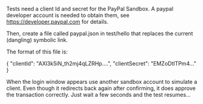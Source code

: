 Tests need a client Id and secret for the PayPal Sandbox. A paypal developer account is needed to obtain them, see https://developer.paypal.com for details.


Then, create a file called paypal.json in test/hello that replaces the current (dangling) symbolic link.

The format of this file is:


{
    "clientId": "AXl3k5iN_th2mj4qLZRHp....",
    "clientSecret": "EMZoDtlTPm4..."
}

When the login window appears use another sandbox account to simulate a client. Even though it redirects back again after confirming, it does approve the transaction correctly. Just wait a few seconds and the test resumes...
